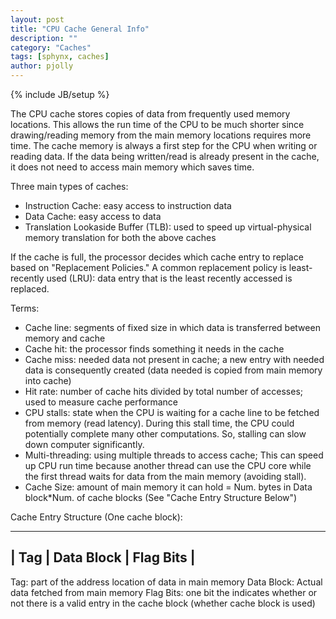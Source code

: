 ```yaml
---
layout: post
title: "CPU Cache General Info"
description: ""
category: "Caches"
tags: [sphynx, caches]
author: pjolly
---
```

{% include JB/setup %}

The CPU cache stores copies of data from frequently used memory locations. This allows the run time of the CPU to be much 
shorter since drawing/reading memory from the main memory locations requires more time. The cache memory is always a first 
step for the CPU when writing or reading data. If the data being written/read is already present in the cache, it does not 
need to access main memory which saves time.

Three main types of caches:
- Instruction Cache: easy access to instruction data
- Data Cache: easy access to data
- Translation Lookaside Buffer (TLB): used to speed up virtual-physical memory translation for both the above caches

If the cache is full, the processor decides which cache entry to replace based on "Replacement Policies." A common 
replacement policy is least-recently used (LRU): data entry that is the least recently accessed is replaced.

Terms:
- Cache line: segments of fixed size in which data is transferred between memory and cache
- Cache hit: the processor finds something it needs in the cache
- Cache miss: needed data not present in cache; a new entry with needed data is consequently created (data needed is 
  copied from main memory into cache)
- Hit rate: number of cache hits divided by total number of accesses; used to measure cache performance
- CPU stalls: state when the CPU is waiting for a cache line to be fetched from memory (read latency). During this stall 
  time, the CPU could potentially complete many other computations. So, stalling can slow down computer significantly.
- Multi-threading: using multiple threads to access cache; This can speed up CPU run time because another thread can use 
  the CPU core while the first thread waits for data from the main memory (avoiding stall).
- Cache Size: amount of main memory it can hold = Num. bytes in Data block*Num. of cache blocks (See "Cache Entry 
  Structure Below")

Cache Entry Structure (One cache block):

--------------------------------
| Tag | Data Block | Flag Bits |
--------------------------------

Tag: part of the address location of data in main memory
Data Block: Actual data fetched from main memory
Flag Bits: one bit the indicates whether or not there is a valid entry in the cache block (whether cache block is used) 
